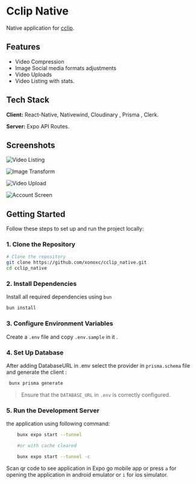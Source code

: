 
# Cclip Native

Native application for [cclip](https://github.com/xonoxc/cclip.git).




## Features

- Video Compression
- Image Social media formats adjustments
- Video Uploads
- Video Listing with stats.





## Tech Stack

**Client:** React-Native, Nativewind, Cloudinary , Prisma , Clerk.

**Server:** Expo API Routes.


## Screenshots

![Video Listing]("./assets/images/screens/video_listing_screen_cclip_native.jpg")


![Image Transform]("./assets/images/screens/image_transformation_screen_cclip_native.jpg")


![Video Upload]("./assets/images/screens/video_upload_screen_cclip_native.jpg")


![Account Screen]("./assets/images/screens/account_screen_cclip_native.jpg")

## Getting Started

Follow these steps to set up and run the project locally:

### 1. Clone the Repository

```bash
# Clone the repository
git clone https://github.com/xonoxc/cclip_native.git
cd cclip_native
```

### 2. Install Dependencies

Install all required dependencies using `bun` 

```bash
bun install

```

### 3. Configure Environment Variables

Create a `.env` file and copy `.env.sample` in it .

### 4. Set Up Database

After adding DatabaseURL in .env select the provider in `prisma.schema` file and generate the client :

```bash
 bunx prisma generate
```

> Ensure that the `DATABASE_URL` in `.env` is correctly configured.

### 5. Run the Development Server

the application using following command:

```bash
    bunx expo start --tunnel 

    #or with cache cleared

    bunx expo start --tunnel -c
```

Scan qr code to see application in Expo go mobile app or press `a` for opening the application in android emulator or `i` for ios simulator.

